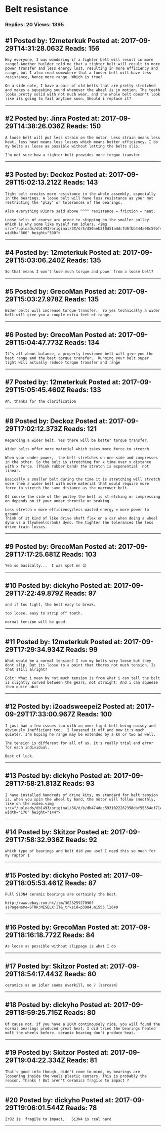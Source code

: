 # Belt resistance

### Replies: 20 Views: 1395

## \#1 Posted by: 12meterkuk Posted at: 2017-09-29T14:31:28.063Z Reads: 156

```
Hey everyone, I was wondering if a tighter belt will result in more range? Another builder told me that a tighter belt will result in more power transfer and less energy lost, resulting in more efficiency and range, but I also read somewhere that a looser belt will have less resistance, hence more range. Which is true?

On a side note, I have a pair of old belts that are pretty stretched and makes a squeaking sound whenever the wheel is in motion. The teeth looks pretty solid with not much wear, and the whole belt doesn't look like its going to fail anytime soon. Should i replace it?
```

---
## \#2 Posted by: Jinra Posted at: 2017-09-29T14:38:26.036Z Reads: 150

```
A loose belt will put less strain on the motor. Less strain means less heat, less heat means less losses which means better efficiency. I do my belts as loose as possible without letting the belts slip.

I'm not sure how a tighter belt provides more torque transfer.
```

---
## \#3 Posted by: Deckoz Posted at: 2017-09-29T15:02:13.212Z Reads: 143

```
Tight belt creates more resistance in the whole assembly, especially in the bearings. A loose belt will have less resistance as your not restricting the "play" or tolerances of the bearings. 

Also everything @Jinra said above ^^^^ resistance = friction = heat. 

Loose belts of course are prone to skipping on the smaller pulley. Which is why some like myself run idlers. <img src="/uploads/db1493/original/3X/d/5/d50aeb3f0d51a4dc7d6fbb444a08c59bf4ef693a.jpg" width="666" height="500">
```

---
## \#4 Posted by: 12meterkuk Posted at: 2017-09-29T15:03:06.240Z Reads: 135

```
So that means I won't lose much torque and power from a loose belt?
```

---
## \#5 Posted by: GrecoMan Posted at: 2017-09-29T15:03:27.978Z Reads: 135

```
Wider belts will increase torque transfer.  So yes technically a wider belt will give you a couple extra feet of range.
```

---
## \#6 Posted by: GrecoMan Posted at: 2017-09-29T15:04:47.773Z Reads: 134

```
It’s all about balance, a properly tensioned belt will give you the best range and the best torque transfer.  Running your belt super tight will actually reduce torque transfer and range
```

---
## \#7 Posted by: 12meterkuk Posted at: 2017-09-29T15:05:45.460Z Reads: 133

```
Ah, thanks for the clarification
```

---
## \#8 Posted by: Deckoz Posted at: 2017-09-29T17:02:12.373Z Reads: 121

```
Regarding a wider belt. Yes there will be better torque transfer. 

Wider belts offer more material which takes more force to stretch.

When your under power,  the belt stretches on one side and compresses in the other. So the belt is stretching for x time over x distance with x force. (Think rubber band) the stretch is exponential  not linear. 

Basically a smaller belt during the time it is stretching will stretch more then a wider belt with more material that would require more force to stretch the same distance as the narrower belt.

Of course the side of the pulley the belt is stretching or compressing on depends on if your under throttle or braking. 

Less stretch = more efficiency/less wasted energy = more power to ground
Think of it kind of like drive shaft flex on a car when doing a wheel dyno vs a flywheel(crank) dyno. The tighter the tolerances the less drive train losses.
```

---
## \#9 Posted by: GrecoMan Posted at: 2017-09-29T17:17:25.681Z Reads: 103

```
Yea so basically...  I was spot on 😉
```

---
## \#10 Posted by: dickyho Posted at: 2017-09-29T17:22:49.879Z Reads: 97

```
and if too tight, the belt easy to break.

too loose, easy to strip off tooth.

normal tension will be good.
```

---
## \#11 Posted by: 12meterkuk Posted at: 2017-09-29T17:29:34.934Z Reads: 99

```
What would be a normal tension? I run my belts very loose but they dont slip. But its loose to a point that theres not much tension. Is that still alright?

Edit: What i mean by not much tension is from what i can tell the belt is slightly curved between the gears, not straight. And i can squeeze them quite abit
```

---
## \#12 Posted by: i2oadsweepei2 Posted at: 2017-09-29T17:33:00.967Z Reads: 100

```
I just had a few issues too with an over tight belt being noisey and obviously inefficient too.. I loosened it off and now it's much quieter. I'm hoping he range may be extended by a km or two as well.

The tension is different for all of us. It's really trial and error for each individual.

Best of luck.
```

---
## \#13 Posted by: dickyho Posted at: 2017-09-29T17:58:21.813Z Reads: 93

```
I have installed hundreds of drive kits, my standard for belt tension is. when you spin the wheel by hand, the motor will follow smoothly, like on the video.<img src="/uploads/db1493/original/3X/d/b/db474dec5931022262358dbf55354ef71459406a.gif" width="176" height="144">
```

---
## \#14 Posted by: Skitzor Posted at: 2017-09-29T17:58:32.936Z Reads: 92

```
which type of bearings and bolt did you use? I need this so much for my raptor 1
```

---
## \#15 Posted by: dickyho Posted at: 2017-09-29T18:05:53.461Z Reads: 87

```
Full Si3N4 ceramic bearings are certainly the best.

http://www.ebay.com.hk/itm/302325927096?ssPageName=STRK:MESELX:IT&_trksid=p3984.m1555.l2649
```

---
## \#16 Posted by: GrecoMan Posted at: 2017-09-29T18:16:18.772Z Reads: 84

```
As loose as possible without slippage is what I do
```

---
## \#17 Posted by: Skitzor Posted at: 2017-09-29T18:54:17.443Z Reads: 80

```
ceramics as an idler seems overkill, no ? (sarcasm)
```

---
## \#18 Posted by: dickyho Posted at: 2017-09-29T18:59:25.715Z Reads: 80

```
Of cause not. if you have a 20KM continousely ride, you will found the normal bearings produced great heat. I did tried the bearings heated melt the wheels before. ceramic bearing don't produce heat.
```

---
## \#19 Posted by: Skitzor Posted at: 2017-09-29T19:04:22.334Z Reads: 81

```
That's good info though. didn't come to mind, my bearings are loosening inside the weels plastic centers. This is probably the reason. Thanks ! But aren't ceramics fragile to impact ?
```

---
## \#20 Posted by: dickyho Posted at: 2017-09-29T19:06:01.544Z Reads: 78

```
ZrO2 is  fragile to impact,   Si3N4 is real hard
```

---
